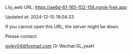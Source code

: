 Lily_web URL: https://ae6d-61-165-102-156.ngrok-free.app

Updated at: 2024-12-10 19:04:33

If you cannot open this URL, the server might be down.

Please contact: 

goley04@foxmail.com Or Wechat:GL_yeaH